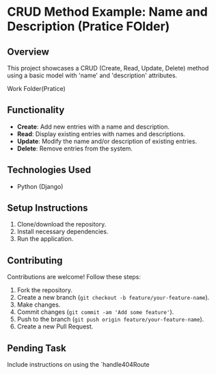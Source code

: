 # CRUD Method Example: Name and Description (Pratice FOlder)


## Overview
This project showcases a CRUD (Create, Read, Update, Delete) method using a basic model with 'name' and 'description' attributes.

Work Folder(Pratice)

## Functionality
- **Create**: Add new entries with a name and description.
- **Read**: Display existing entries with names and descriptions.
- **Update**: Modify the name and/or description of existing entries.
- **Delete**: Remove entries from the system.

## Technologies Used
- Python (Django)

## Setup Instructions
1. Clone/download the repository.
2. Install necessary dependencies.
3. Run the application.

## Contributing
Contributions are welcome! Follow these steps:
1. Fork the repository.
2. Create a new branch (`git checkout -b feature/your-feature-name`).
3. Make changes.
4. Commit changes (`git commit -am 'Add some feature'`).
5. Push to the branch (`git push origin feature/your-feature-name`).
6. Create a new Pull Request.

## Pending Task
Include instructions on using the `handle404Route
